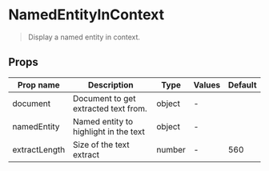 # NamedEntityInContext

> Display a named entity in context.

## Props

| Prop name     | Description                           | Type   | Values | Default |
| ------------- | ------------------------------------- | ------ | ------ | ------- |
| document      | Document to get extracted text from.  | object | -      |         |
| namedEntity   | Named entity to highlight in the text | object | -      |         |
| extractLength | Size of the text extract              | number | -      | 560     |

